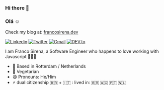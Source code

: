 ### Hi there 👋 
### Olá ☺️

Check my blog at: <a href="https://francosirena.dev" target="_blank">francosirena.dev</a>

<a href="https://www.linkedin.com/in/francosirena/" target="_blank"><img src="https://img.shields.io/badge/-francosirena-blue?style=flat-square&logo=Linkedin&logoColor=white" alt="Linkedin"></a> <a href="https://twitter.com/francosirena" target="_blank"><img src="https://img.shields.io/badge/-@francosirena-1ca0f1?style=flat-square&labelColor=1ca0f1&logo=twitter&logoColor=white" alt="Twitter"></a> <a href="mailto:fsirena@gmail.com" target="_blank"><img src="https://img.shields.io/badge/-fsirena@gmail.com-c14438?style=flat-square&logo=Gmail&logoColor=white" alt="Gmail"></a> <a href="https://dev.to/francosirena" target="_blank"><img src="https://img.shields.io/badge/francosirena-%230A0A0A.svg?&style=flat-square&logo=DEV.to&logoColor=white" alt="DEV.to"></a>

I am Franco Sirena, a Software Engineer who happens to love working with Javascript 👨🏻‍💻

- 📍 Based in Rotterdam / Netherlands
- 🌱 Vegetarian 
- 😄 Pronouns: He/Him
- ⚡ dual citizenship 🇧🇷 + 🇮🇹 : lived in: 🇧🇷 🇦🇴 🇵🇹 🇳🇱
